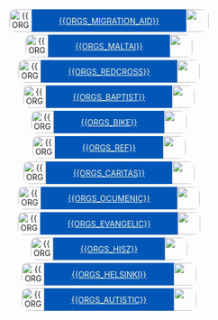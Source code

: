 <div>

<style>
	.org {
		margin: 5px;
		border-radius: 10px;
		min-height: 40px;
		overflow: hidden;
		display: table;
	}
	
	.org .logo, .org .fb {		
		display: table-cell;
		vertical-align: middle; 
	}
	
	.org .center {
		padding: 8px;
		padding-left: 48px;
		padding-right: 48px;
		display: table-cell;
		background: #0057b7;
		color: beige;
		/* font-size: large; */
		vertical-align: middle; 
	}
		
	.org img {
		width: 40px;
	}
	
</style>
<center>
<div class="highlight org">
	<a class="" href="https://migrationaid.org/"><img class="logo" src="{{IMG_SRC}}/icon_migrationaid.png"title="{{ORGS_MIGRATION_AID}}"></a>
	<a class="center" href="https://migrationaid.org/">{{ORGS_MIGRATION_AID}}</a>
	<a class="fb" href="https://www.facebook.com/migrationaid.org/" target="_blank"><img src="{{IMG_SRC}}/icon_facebook.png"></a>
</div>

<div class="btn highlight org">
	<a class="logo" href="https://maltai.hu/"><img class="" src="{{IMG_SRC}}/icon_maltai.jpg" title="{{ORGS_MALTAI}}"></a>
	<a class="center" href="https://maltai.hu/">{{ORGS_MALTAI}}</a>
	<a class="fb" href="https://www.facebook.com/maltai.szeretetszolgalat" target="_blank"><img src="{{IMG_SRC}}/icon_facebook.png"></a>
</div>

<div class="btn highlight org">
	<a class="logo" href="https://voroskereszt.hu/humanitariusvalsag/"><img class="" src="{{IMG_SRC}}/icon_voroskereszt.jpg" title="{{ORGS_REDCROSS}}"></a>
	<a class="center" href="https://voroskereszt.hu/humanitariusvalsag/">{{ORGS_REDCROSS}}</a>
	<a class="fb" href="https://www.facebook.com/magyar.voroskereszt.1" target="_blank"><img src="{{IMG_SRC}}/icon_facebook.png" ></a>
</div>

<div class="btn highlight org">
	<a class="logo" href="http://www.baptistaszsk.hu/"><img class="" src="{{IMG_SRC}}/icon_baptista.png" title="{{ORGS_BAPTIST}}">	</a>
	<a class="center" href="http://www.baptistaszsk.hu/">{{ORGS_BAPTIST}}</a>
	<a class="fb" href="https://www.facebook.com/baptistaszsk/" target="_blank"><img src="{{IMG_SRC}}/icon_facebook.png"></a>	
</div>

<div class="btn highlight org">
	<a class="logo" href="https://bikemaffia.com/"><img class="" src="{{IMG_SRC}}/icon_bbmaffia.jpg"title="{{ORGS_BIKE}}"></a>
	<a class="center"href="https://bikemaffia.com/">{{ORGS_BIKE}}</a>
	<a class="fb" href="https://www.facebook.com/budapestbikemaffia/" target="_blank"><img src="{{IMG_SRC}}/icon_facebook.png"></a>
</div>

<div class="btn highlight org">
	<a class="logo" href="https://jobbadni.hu"><img class="" src="{{IMG_SRC}}/icon_reformatus.png"title="{{ORGS_REF}}"></a>
	<a class="center"href="https://jobbadni.hu">{{ORGS_REF}}</a>
	<a class="fb" href="https://www.facebook.com/MRSZeretetszolgalat/" target="_blank"><img src="{{IMG_SRC}}/icon_facebook.png"></a>
</div>

<div class="btn highlight org">
	<a class="logo" href="http://www.karitasz.hu/"><img class="" src="{{IMG_SRC}}/icon_caritas.jpg"title="{{ORGS_CARITAS}}"></a>
	<a class="center"href="http://www.karitasz.hu/">{{ORGS_CARITAS}}</a>
	<a class="fb" href="https://www.facebook.com/karitasz/" target="_blank"><img src="{{IMG_SRC}}/icon_facebook.png"></a>
</div>

<div class="btn highlight org">
	<a class="logo" href="https://segelyszervezet.hu/"><img class="" src="{{IMG_SRC}}/icon_ocumenic.png"title="{{ORGS_OCUMENIC}}"></a>
	<a class="center"href="https://segelyszervezet.hu/">{{ORGS_OCUMENIC}}</a>
	<a class="fb" href="https://www.facebook.com/segelyszervezet" target="_blank"><img src="{{IMG_SRC}}/icon_facebook.png"></a>
</div>

<div class="btn highlight org">
	<a class="logo" href="https://www.evangelikus.hu/hireink/itthon/informaciok-az-ukrajna-orosz-megszallasa-miatt-bajba-kerultek-megsegiteserol"><img class="" src="{{IMG_SRC}}/icon_evangelikus.jpg" title="{{ORGS_EVANGELIC}}"></a>
	<a class="center"href="https://www.evangelikus.hu/hireink/itthon/informaciok-az-ukrajna-orosz-megszallasa-miatt-bajba-kerultek-megsegiteserol">{{ORGS_EVANGELIC}}</a>
	<a class="fb" href="https://www.facebook.com/evangelikus" target="_blank"><img src="{{IMG_SRC}}/icon_facebook.png"></a>
</div>

<div class="btn highlight org">
	<a class="logo" href="http://www.hisz.hu/"><img class="" src="{{IMG_SRC}}/icon_hisz.jpg"title="{{ORGS_HISZ}}"></a>
	<a class="center"href="http://www.hisz.hu/">{{ORGS_HISZ}}</a>
	<a class="fb" href="https://www.facebook.com/hiszhivatalos" target="_blank"><img src="{{IMG_SRC}}/icon_facebook.png"></a>
</div>

<div class="btn highlight org">
	<a class="logo" href="https://helsinki.hu"><img class="" src="{{IMG_SRC}}/icon_helsinki.jpg"title="{{ORGS_HELSINKI}}"></a>
	<a class="center"href="https://helsinki.hu">{{ORGS_HELSINKI}}</a>
	<a class="fb" href="https://www.facebook.com/helsinkibizottsag" target="_blank"><img src="{{IMG_SRC}}/icon_facebook.png"></a>
</div>

<div class="btn highlight org">
	<a class="logo" href="https://aosz.hu/"><img class="" src="{{IMG_SRC}}/icon_aosz.jpg"title="{{ORGS_AUTISTIC}}"></a>
	<a class="center"href="https://aosz.hu/">{{ORGS_AUTISTIC}}</a>
	<a class="fb" href="https://www.facebook.com/minden100" target="_blank"><img src="{{IMG_SRC}}/icon_facebook.png"></a>
</div>
</center>
</div>
